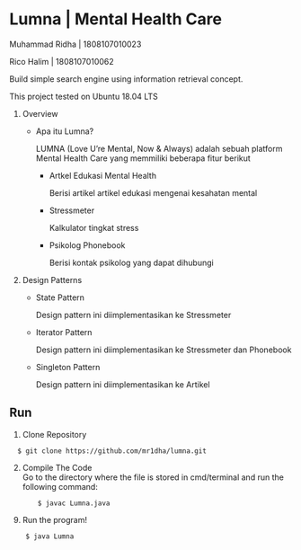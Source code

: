 # Lumna | Mental Health Care
<p>Muhammad Ridha | 1808107010023</p>
<p>Rico Halim | 1808107010062</p>
Build simple search engine using information retrieval concept. 
<p>This project tested on Ubuntu 18.04 LTS</p>

<ol start="1">
<li>Overview</li>
<ul>
<li>Apa itu Lumna?</li>
<p>LUMNA (Love U’re Mental, Now & Always) adalah sebuah platform Mental Health Care yang memmiliki beberapa fitur berikut</p>
<ul>
 <li>Artkel Edukasi Mental Health</li>
 <p>Berisi artikel artikel edukasi mengenai kesahatan mental</p>
 <li>Stressmeter</li>
 <p>Kalkulator tingkat stress</p>
 <li>Psikolog Phonebook</li>
 <p>Berisi kontak psikolog yang dapat dihubungi</p>
</ul>
<ul>
</ol>


<ol start="2">
<li>Design Patterns</li>
<ul>
<li>State Pattern</li>
<p>Design pattern ini diimplementasikan ke Stressmeter</p>
<li>Iterator Pattern</li>
<p>Design pattern ini diimplementasikan ke Stressmeter dan Phonebook</p>
<li>Singleton Pattern</li>
<p>Design pattern ini diimplementasikan ke Artikel</p>
<ul>
</ol>

 <div class="Box-body p-5">
<h2>Run</h2>
<ol start="1">
<li>Clone Repository</li>
</ol>
<pre><code>  $ git clone https://github.com/mr1dha/lumna.git
</code></pre>
            <ol start="2">
<li>Compile The Code </li>
Go to the directory where the file is stored in cmd/terminal and run the following command:
</ol>
<pre><code>       $ javac Lumna.java
</code></pre>

<ol start="9">
<li>Run the program!</li>
</ol>
<pre><code>    $ java Lumna
</code></pre>

